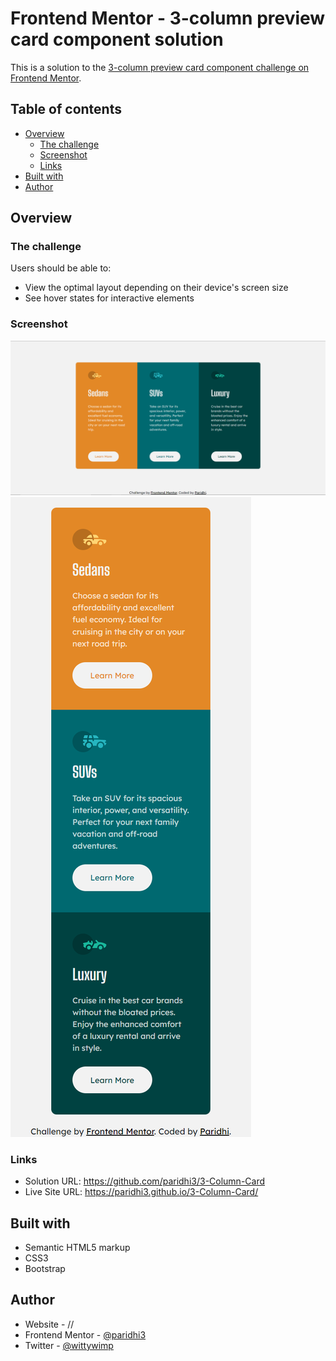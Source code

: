 # Frontend Mentor - 3-column preview card component solution

This is a solution to the [3-column preview card component challenge on Frontend Mentor](https://www.frontendmentor.io/challenges/3column-preview-card-component-pH92eAR2-).

## Table of contents

- [Overview](#overview)
  - [The challenge](#the-challenge)
  - [Screenshot](#screenshot)
  - [Links](#links)
- [Built with](#built-with)
- [Author](#author)

## Overview

### The challenge

Users should be able to:

- View the optimal layout depending on their device's screen size
- See hover states for interactive elements

### Screenshot

![](./ss1.png)
![](./ss2.png)

### Links

- Solution URL: https://github.com/paridhi3/3-Column-Card
- Live Site URL: https://paridhi3.github.io/3-Column-Card/

## Built with

- Semantic HTML5 markup
- CSS3
- Bootstrap

## Author

- Website - //
- Frontend Mentor - [@paridhi3](https://www.frontendmentor.io/profile/paridhi3)
- Twitter - [@wittywimp](https://twitter.com/wittywimp)

